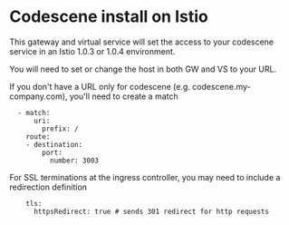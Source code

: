 # Codescene install on Istio
This gateway and virtual service will set the access to your codescene service in an Istio 1.0.3 or 1.0.4 environment.

You will need to set or change the host in both GW and VS to your URL.

If you don't have a URL only for codescene (e.g. codescene.my-company.com), you'll need to create a match
```
  - match:
      uri:
        prefix: /
    route:
    - destination:
        port:
          number: 3003
``` 

For SSL terminations at the ingress controller, you may need to include a redirection definition
```
    tls:
      httpsRedirect: true # sends 301 redirect for http requests
```